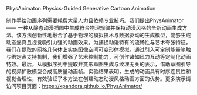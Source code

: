 PhysAnimator: Physics-Guided Generative Cartoon Animation

制作手绘动画序列需要耗费大量人力且依赖专业技巧。我们提出PhysAnimator —— 一种从静态动漫插图中生成符合物理规律并保持动漫风格的全新动画生成方法。该方法创新性地融合了基于物理的模拟技术与数据驱动的生成模型，能够生成动态逼真且视觉吸引力强的动画效果。为捕捉动漫特有的流畅性与艺术夸张特征，我们在提取的网格几何体上实施图像空间可变形体模拟。通过引入可定制能量笔触与绑定点支持机制，我们增强了艺术控制能力，可创作诸如风力互动等定制化动画特效。最后，从模拟序列中提取并变形草图生成与纹理无关的表示，借助草图引导的视频扩散模型合成高质量动画帧。实验结果表明，生成的动画具有时序连贯性和视觉合理性，有效验证了本方法在创建动态动漫风格动画方面的优势。更多演示请访问项目页面：<https://xpandora.github.io/PhysAnimator/>     

